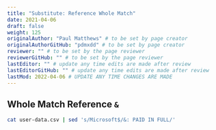```yaml
---
title: "Substitute: Reference Whole Match"
date: 2021-04-06
draft: false
weight: 125
originalAuthor: "Paul Matthews" # to be set by page creator
originalAuthorGitHub: "pdmxdd" # to be set by page creator
reviewer: "" # to be set by the page reviewer
reviewerGitHub: "" # to be set by the page reviewer
lastEditor: "" # update any time edits are made after review
lastEditorGitHub: "" # update any time edits are made after review
lastMod: 2022-04-06 # UPDATE ANY TIME CHANGES ARE MADE
---
```


## Whole Match Reference `&`

```bash
cat user-data.csv | sed 's/Microsoft$/&: PAID IN FULL/'
```